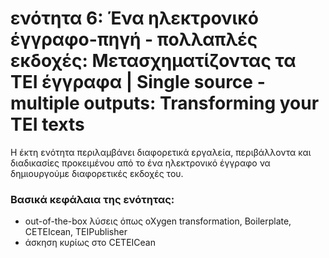 <h1>ενότητα 6: Ένα ηλεκτρονικό έγγραφο-πηγή - πολλαπλές εκδοχές: Μετασχηματίζοντας τα ΤΕΙ έγγραφα | Single source - multiple outputs: Transforming your TEI texts </h1>

Η έκτη ενότητα περιλαμβάνει διαφορετικά εργαλεία, περιβάλλοντα και διαδικασίες προκειμένου από το ένα ηλεκτρονικό έγγραφο να δημιουργούμε διαφορετικές εκδοχές του.</lb>

 <h3>Βασικά κεφάλαια της ενότητας:</h3>
<ul>
<li>out-of-the-box λύσεις όπως oXygen transformation, Boilerplate, CETEIcean, TEIPublisher</li>
<li>άσκηση κυρίως στο CETEICean</li>
</ul>
